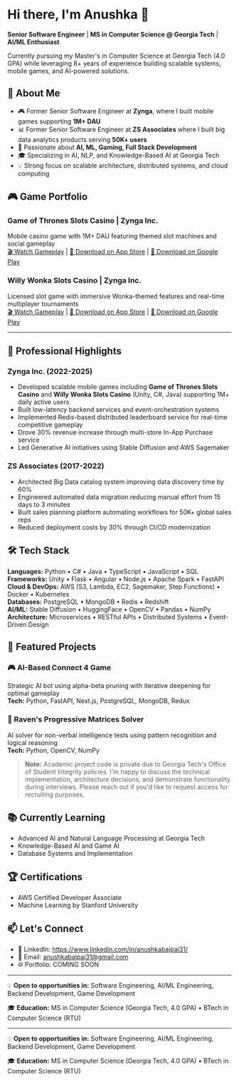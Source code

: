 # Hi there, I'm Anushka 👋

**Senior Software Engineer** | **MS in Computer Science @ Georgia Tech** | **AI/ML Enthusiast**

Currently pursuing my Master's in Computer Science at Georgia Tech (4.0 GPA) while leveraging 8+ years of experience building scalable systems, mobile games, and AI-powered solutions.

## 🚀 About Me

- 🎮 Former Senior Software Engineer at **Zynga**, where I built mobile games supporting **1M+ DAU**
- 📊 Former Senior Software Engineer at **ZS Associates** where I built big data analytics products serving **50K+ users**
- 🤖 Passionate about **AI, ML, Gaming, Full Stack Development**
- 🎓 Specializing in AI, NLP, and Knowledge-Based AI at Georgia Tech
- 💡 Strong focus on scalable architecture, distributed systems, and cloud computing

## 🎮 Game Portfolio

### Game of Thrones Slots Casino | Zynga Inc.
Mobile casino game with 1M+ DAU featuring themed slot machines and social gameplay  
[🎬 Watch Gameplay](https://www.youtube.com/watch?v=1EafXuLbCyk) | [📱 Download on App Store](https://apps.apple.com/us/app/game-of-thrones-slots-casino/id1369317521) | [📱 Download on Google Play](https://play.google.com/store/apps/details?id=com.zynga.gotslots&hl=en_US)

### Willy Wonka Slots Casino | Zynga Inc.
Licensed slot game with immersive Wonka-themed features and real-time multiplayer tournaments  
[🎬 Watch Gameplay](https://www.youtube.com/watch?v=HX4q4SEq_Pc) | [📱 Download on App Store](https://apps.apple.com/us/app/willy-wonka-slots-vegas-casino/id1074470421) | [📱 Download on Google Play](https://play.google.com/store/apps/details?id=com.zynga.wonka&hl=en_US)

---

## 💼 Professional Highlights

### Zynga Inc. (2022-2025)
- Developed scalable mobile games including **Game of Thrones Slots Casino** and **Willy Wonka Slots Casino** (Unity, C#, Java) supporting 1M+ daily active users
- Built low-latency backend services and event-orchestration systems
- Implemented Redis-based distributed leaderboard service for real-time competitive gameplay
- Drove 30% revenue increase through multi-store In-App Purchase service
- Led Generative AI initiatives using Stable Diffusion and AWS Sagemaker

### ZS Associates (2017-2022)
- Architected Big Data catalog system improving data discovery time by 60%
- Engineered automated data migration reducing manual effort from 15 days to 3 minutes
- Built sales planning platform automating workflows for 50K+ global sales reps
- Reduced deployment costs by 30% through CI/CD modernization

## 🛠️ Tech Stack

**Languages:** Python • C# • Java • TypeScript • JavaScript • SQL  
**Frameworks:** Unity • Flask • Angular • Node.js • Apache Spark • FastAPI  
**Cloud & DevOps:** AWS (S3, Lambda, EC2, Sagemaker, Step Functions) • Docker • Kubernetes  
**Databases:** PostgreSQL • MongoDB • Redis • Redshift  
**AI/ML:** Stable Diffusion • HuggingFace • OpenCV • Pandas • NumPy  
**Architecture:** Microservices • RESTful APIs • Distributed Systems • Event-Driven Design

## 🎯 Featured Projects

### 🎮 AI-Based Connect 4 Game
Strategic AI bot using alpha-beta pruning with iterative deepening for optimal gameplay  
**Tech:** Python, FastAPI, Next.js, PostgreSQL, MongoDB, Redux

### 🧩 Raven's Progressive Matrices Solver
AI solver for non-verbal intelligence tests using pattern recognition and logical reasoning  
**Tech:** Python, OpenCV, NumPy

> **Note:** Academic project code is private due to Georgia Tech's Office of Student Integrity policies. I'm happy to discuss the technical implementation, architecture decisions, and demonstrate functionality during interviews. Please reach out if you'd like to request access for recruiting purposes.

## 📚 Currently Learning
- Advanced AI and Natural Language Processing at Georgia Tech
- Knowledge-Based AI and Game AI
- Database Systems and Implementation

## 🏆 Certifications
- AWS Certified Developer Associate
- Machine Learning by Stanford University

## 📫 Let's Connect

- 💼 LinkedIn: https://www.linkedin.com/in/anushkabajpai31/
- 📧 Email: anushkabajpai31@gmail.com
- 🌐 Portfolio: COMING SOON

---

💡 **Open to opportunities in:** Software Engineering, AI/ML Engineering, Backend Development, Game Development

🎓 **Education:** MS in Computer Science (Georgia Tech, 4.0 GPA) • BTech in Computer Science (RTU)

---

💡 **Open to opportunities in:** Software Engineering, AI/ML Engineering, Backend Development, Game Development

🎓 **Education:** MS in Computer Science (Georgia Tech, 4.0 GPA) • BTech in Computer Science (RTU)
